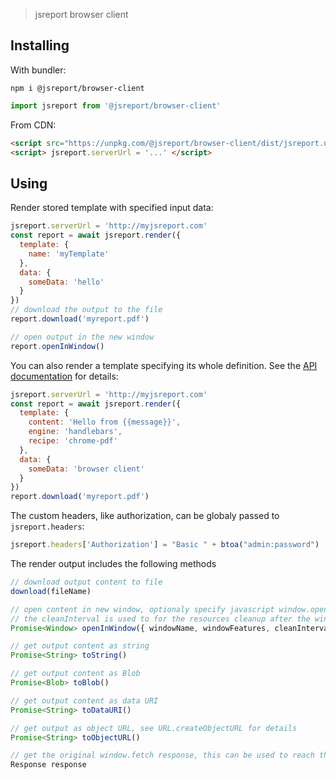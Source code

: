 
> jsreport browser client

## Installing 

With bundler:    

```
npm i @jsreport/browser-client
```

```js
import jsreport from '@jsreport/browser-client'
```

From CDN:

```html
<script src="https://unpkg.com/@jsreport/browser-client/dist/jsreport.umd.js"></script>
<script> jsreport.serverUrl = '...' </script>
```

## Using

Render stored template with specified input data:    

```js
jsreport.serverUrl = 'http://myjsreport.com'
const report = await jsreport.render({
  template: {
    name: 'myTemplate'    
  },
  data: {
    someData: 'hello'
  }
})
// download the output to the file
report.download('myreport.pdf')

// open output in the new window
report.openInWindow()
```

You can also render a template specifying its whole definition. See the [API documentation](/learn/api) for details:    

```js
jsreport.serverUrl = 'http://myjsreport.com'
const report = await jsreport.render({
  template: {
    content: 'Hello from {{message}}',
    engine: 'handlebars',
    recipe: 'chrome-pdf'
  },
  data: {
    someData: 'browser client'
  }
})
report.download('myreport.pdf')
```

The custom headers, like authorization, can be globaly passed to `jsreport.headers`:    

```js
jsreport.headers['Authorization'] = "Basic " + btoa("admin:password")
```

The render output includes the following methods

```js
// download output content to file
download(fileName)

// open content in new window, optionaly specify javascript window.open paramaters
// the cleanInterval is used to for the resources cleanup after the window is closed and defaults to 5000ms
Promise<Window> openInWindow({ windowName, windowFeatures, cleanInterval})

// get output content as string
Promise<String> toString()

// get output content as Blob
Promise<Blob> toBlob()

// get output content as data URI
Promise<String> toDataURI()

// get output as object URL, see URL.createObjectURL for details
Promise<String> toObjectURL()

// get the original window.fetch response, this can be used to reach the output headers for example
Response response
```


